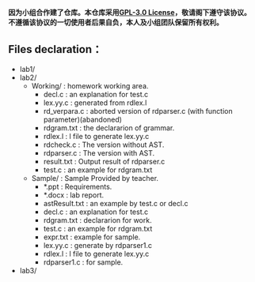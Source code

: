 **因为小组合作建了仓库。本仓库采用[GPL-3.0 License](https://github.com/Saafo/compiler-theory-lab/blob/master/LICENSE)，敬请阁下遵守该协议。**  
**不遵循该协议的一切使用者后果自负，本人及小组团队保留所有权利。**
## Files declaration：
* lab1/
* lab2/
  * Working/ :  homework working area.
    * decl.c : an explanation for test.c
    * lex.yy.c : generated from rdlex.l
    * rd_verpara.c : aborted version of rdparser.c (with function parameter)(abandoned)
    * rdgram.txt : the declararion of grammar.
    * rdlex.l : l file to generate lex.yy.c
    * rdcheck.c : The version without AST.
    * rdparser.c : The version with AST.
    * result.txt : Output result of rdparser.c
    * test.c : an example for rdgram.txt
  * Sample/ : Sample Provided by teacher.
    * *.ppt : Requirements.
    * *.docx : lab report.
    * astResult.txt : an example by test.c or decl.c
    * decl.c : an explanation for test.c
    * rdgram.txt : declararion for work.
    * test.c : an example for rdgram.txt
    * expr.txt : example for sample.
    * lex.yy.c : generate by rdparser1.c
    * rdlex.l : l file to generate lex.yy.c
    * rdparser1.c : for sample.
* lab3/